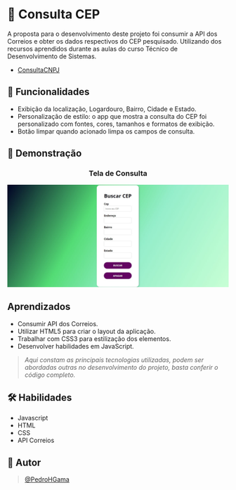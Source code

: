 
# 📧 Consulta CEP

A proposta para o desenvolvimento deste projeto foi consumir a API dos Correios e obter os dados respectivos do CEP pesquisado. Utilizando dos recursos aprendidos durante as aulas do curso Técnico de Desenvolvimento de Sistemas.
- [ConsultaCNPJ](https://search-cep-api.vercel.app/)
## 📌 Funcionalidades

- Exibição da localização, Logardouro, Bairro, Cidade e Estado.
- Personalização de estilo: o app que mostra a consulta do CEP foi personalizado com fontes, cores, tamanhos e formatos de exibição.
- Botão limpar quando acionado limpa os campos de consulta.

## 🌝 Demonstração

<div align="center">
  <h3>Tela de Consulta</h3>
  <img src="./images/tela%20de%20login.jpg" alt="tela de login" />
</div>

## Aprendizados

- Consumir API dos Correios. 
- Utilizar HTML5 para criar o layout da aplicação.
- Trabalhar com CSS3 para estilização dos elementos.
- Desenvolver habilidades em JavaScript.

> <em>Aqui constam as principais tecnologias utilizadas, podem ser abordadas outras no desenvolvimento do projeto, basta conferir o código completo. </em>


## 🛠 Habilidades
- Javascript
- HTML 
- CSS
- API Correios

## 🧑 Autor

>[@PedroHGama](https://www.github.com/pedrohgama)
